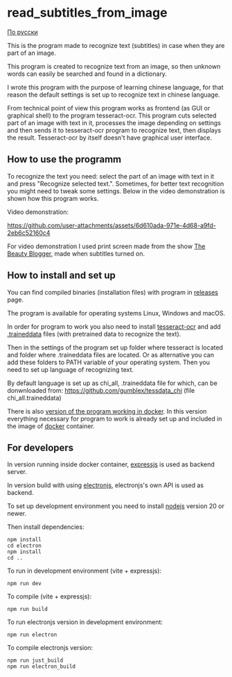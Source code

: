 # read_subtitles_from_image

[По русски](README_RUS.md)

This is the program made to recognize text (subtitles) in case when they are part of an image. 

This program is created to recognize text from an image, so then unknown words can easily be searched and found in a dictionary.

I wrote this program with the purpose of learning chinese language, for that reason the default settings is set up to recognize text in chinese language.

From technical point of view this program works as frontend (as GUI or graphical shell) to the program tesseract-ocr. This program cuts selected part of an image with text in it, processes the image depending on settings and then sends it to tesseract-ocr program to recognize text, then displays the result. Tesseract-ocr by itself doesn't have graphical user interface. 

## How to use the programm

To recognize the text you need: select the part of an image with text in it and press "Recognize selected text.". Sometimes, for better text recognition you might need to tweak some settings. Below in the video demonstration is shown how this program works.

Video demonstration:

https://github.com/user-attachments/assets/6d610ada-971e-4d68-a9fd-2eb6c52160c4

For video demonstration I used print screen made from the show [The Beauty Blogger](https://wetv.vip/en/play/qgvq32ixh4yujoc-The%20Beauty%20Blogger/o0029e5dqz9-EP19%EF%BC%9AThe%20Beauty%20Blogger), made when subtitles turned on.

## How to install and set up

You can find compiled binaries (installation files) with program in [releases](releases) page.

The program is available for operating systems Linux, Windows and macOS.

In order for program to work you also need to install [tesseract-ocr](https://tesseract-ocr.github.io/) and add [.traineddata](https://github.com/tesseract-ocr/tessdata) files (with pretrained data to recognize the text).

Then in the settings of the program set up folder where tesseract is located and folder where .traineddata files are located. Or as alternative you can add these folders to PATH variable of your operating system. Then you need to set up language of recognizing text.

By default language is set up as chi_all, .traineddata file for which, can be donwnloaded from: https://github.com/gumblex/tessdata_chi (file chi_all.traineddata)

There is also [version of the program working in docker](https://hub.docker.com/r/bigiskander/read_subtitles_from_image). In this version everything necessary for program to work is already set up and included in the image of [docker](https://www.docker.com/) container.

## For developers

In version running inside docker container, [expressjs](https://expressjs.com/) is used as backend server.

In version build with using [electronjs](https://www.electronjs.org/), electronjs's own API is used as backend.

To set up development environment you need to install [nodejs](https://nodejs.org/en) version 20 or newer.

Then install dependencies:
```
npm install
cd electron
npm install
cd ..
```

To run in development environment (vite + expressjs):
```
npm run dev
```

To compile (vite + expressjs):
```
npm run build
```

To run electronjs version in development environment:
```
npm run electron
```

To compile electronjs version:
```
npm run just_build
npm run electron_build
```